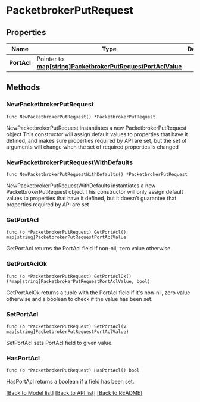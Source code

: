 # PacketbrokerPutRequest

## Properties

Name | Type | Description | Notes
------------ | ------------- | ------------- | -------------
**PortAcl** | Pointer to [**map[string]PacketbrokerPutRequestPortAclValue**](PacketbrokerPutRequestPortAclValue.md) |  | [optional] 

## Methods

### NewPacketbrokerPutRequest

`func NewPacketbrokerPutRequest() *PacketbrokerPutRequest`

NewPacketbrokerPutRequest instantiates a new PacketbrokerPutRequest object
This constructor will assign default values to properties that have it defined,
and makes sure properties required by API are set, but the set of arguments
will change when the set of required properties is changed

### NewPacketbrokerPutRequestWithDefaults

`func NewPacketbrokerPutRequestWithDefaults() *PacketbrokerPutRequest`

NewPacketbrokerPutRequestWithDefaults instantiates a new PacketbrokerPutRequest object
This constructor will only assign default values to properties that have it defined,
but it doesn't guarantee that properties required by API are set

### GetPortAcl

`func (o *PacketbrokerPutRequest) GetPortAcl() map[string]PacketbrokerPutRequestPortAclValue`

GetPortAcl returns the PortAcl field if non-nil, zero value otherwise.

### GetPortAclOk

`func (o *PacketbrokerPutRequest) GetPortAclOk() (*map[string]PacketbrokerPutRequestPortAclValue, bool)`

GetPortAclOk returns a tuple with the PortAcl field if it's non-nil, zero value otherwise
and a boolean to check if the value has been set.

### SetPortAcl

`func (o *PacketbrokerPutRequest) SetPortAcl(v map[string]PacketbrokerPutRequestPortAclValue)`

SetPortAcl sets PortAcl field to given value.

### HasPortAcl

`func (o *PacketbrokerPutRequest) HasPortAcl() bool`

HasPortAcl returns a boolean if a field has been set.


[[Back to Model list]](../README.md#documentation-for-models) [[Back to API list]](../README.md#documentation-for-api-endpoints) [[Back to README]](../README.md)


